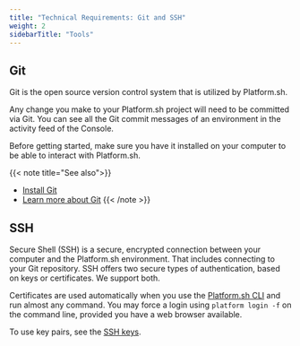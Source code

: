 ```yaml
---
title: "Technical Requirements: Git and SSH"
weight: 2
sidebarTitle: "Tools"
---
```


## Git

Git is the open source version control system that is utilized by Platform.sh.

Any change you make to your Platform.sh project will need to be committed via Git. You can see all the Git commit messages of an environment in the activity feed of the Console.

Before getting started, make sure you have it installed on your computer to be able to interact with Platform.sh.

{{< note title="See also">}}
* [Install Git](https://docs.github.com/en/get-started/quickstart/set-up-git)
* [Learn more about Git](https://git-scm.com/)
{{< /note >}}

## SSH

Secure Shell (SSH) is a secure, encrypted connection between your computer and the Platform.sh environment.
That includes connecting to your Git repository.
SSH offers two secure types of authentication, based on keys or certificates.
We support both.

Certificates are used automatically when you use the [Platform.sh CLI](../administration/cli/_index.md) and run almost any command.
You may force a login using `platform login -f` on the command line, provided you have a web browser available.

To use key pairs, see the [SSH keys](./ssh/ssh-keys.md).
